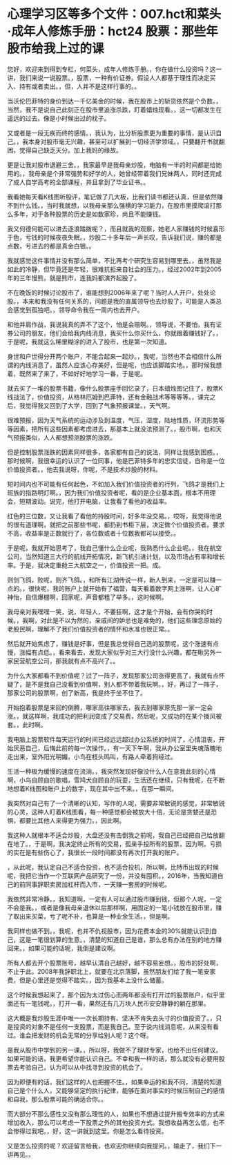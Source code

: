 # 心理学习区等多个文件：007.hct和菜头·成年人修炼手册：hct24 股票：那些年股市给我上过的课

您好，欢迎来到得到专栏，何菜头，成年人修炼手册。，你在做什么投资吗？这一讲，我们来说一说股票。，股票，一种有价证券。假设人人都基于理性而决定买入、持有或者卖出。，但，人并不是这样行事的。。

当沃伦巴菲特的身价到达一千亿美金的时候，我在股市上的斩货依然是个负数。，当然，我不是说自己此刻正在股市里追涨杀跌，盯着蜡烛现看。，这一切都发生在遥远的过去。像是小时候出过的枕子。

又或者是一段无疾而终的感情。，我认为，比分析股票更为重要的事情，是认识自己。，我本身对股市毫无兴趣，甚至可以扩展到一切经济学领域。，只要翻开书就翻困，觉得自己缺乏天分。加上我妈的缘故。

更是让我对股市退避三舍。，我家最早是我母亲炒股，电脑有一半的时间都是给她用的。，我母亲是个非常强势和好学的人，她曾经带着我们兄妹两人，同时还完成了成人自学高考的全部课程，并且拿到了毕业证书。。

我看她每天看K线图听股评，笔记做了几大板，比我们读书都还认真，但是依然赚不到什么钱。，当时我就想，以我母亲那么强横的学习能力，在股市里摸爬滚打那么多年，对于各种股票的历史是如数家珍，尚且不能赚钱。

我又何德何能可以进去逐浪踏拨呢？，而且就我的观察，她老人家赚钱的时候喜形于色，亏钱的时候夜夜失眠。，炒股二十多年后一声长叹，告诉我们说，赚的都是点数，亏进去的都是真金白银。。

我就感觉这件事情并没有那么简单，不比再考个研究生容易到哪里去。，虽然我是如此的冷静，但毕竟还是年轻，很难抗拒来自社会的压力。，经过2002年到2005年的三年慢熊，就是熊市，连我妈都演齐起股了。

不在晚饭的时候讨论股市了，谁能想到2006年来了呢？当时人人开户，处处论股。，本来和我没有任何关系的，问题是我的直属领导也去炒股了，可能是人类总会感觉到孤独吧。，领导命令我在一周内也去开户。

和他并肩作战，我说我真的弄不了这个，怕是会赔啊。，领导说，不要怕，我有证券公司的朋友，他们会给我内线消息，我买什么你买什么，你就跟着赚钱好了。，于是呢，我就这么稀里糊涂的进入了股市，也是第一次知道。

身世和户世得分开两个账户，不能合起来一起炒。，我呢，当然也不会相信什么所谓的内线消息了，虽然人应该心存美好，但是呢，也应该脚踏实地。，那时候我想着，既然来了来了，不如好好地学习一番，于是呢。

就去买了一堆的股票书籍，像什么股票座手回忆录了，日本蜡烛图记住了，股票K线战法了，价值投资，从格林厄姆到巴菲特，还有金融战术等等等等。，课完之后，我觉得我又回到了大学，回到了气象预报课堂。，天气啊。

很难预报，因为天气系统的运动涉及到温度，气压，湿度，陆地性质，环流形势等等因素，把所有这些因素都考虑进去，那基本上就没法预测了。，股市啊，也和天气预报类似，人人都想预测股票的涨跌。

但是控制股票涨跌的因素同样很多，各家都有自己的说法，同样让我感到困惑。，那时候啊，我很幸运的认识了一位同事，他是巴菲特多年的忠实信徒，自称是一位价值投资者。，他去我说呀，你呢，不是技术炒股的材料。

短时间内也不可能有任何起色，不如加入我们价值投资者的行列，飞鸽才是我们上班族的指路明灯啊。，因为我们价值投资者呢，看的是企业基本面，根本不用理会，短期波动。说完，他打开电脑，让我看了看他的收益率。

红色的三位数，又让我看了看他的持股时间，好多年没交易。，哎呀，我觉得他说的很有道理啊，就把之前那些书呢，都扔到书柜下层，决定做个价值投资者。要求不高，收益率是正数就行了，各位数或者十位数我都可以接受。。

于是呢，我就开始思考了，我自己懂什么企业呢，我熟悉什么企业呢。，我在航空公司，当然知道三大行的航线开拓情况，新飞机引进计划，以及市场占有率和增长率。于是，我决定重舱三大航空之一，价值投资一把。成。

则剑飞鸽，败呢，则齐飞鸽。，和所有江湖传说一样，新人到来，一定是可以赚一点的。，很快呢，我的账户上就开始有了福营，每天看着数字网上涨啊，让人心旷神怡，自信爆棚啊，回家呢，声音都粗了举多。，这时候啊。

我母亲对我嘿嘿一笑，说，年轻人，不要狂啊，这才是个开始，会有你哭的时候。，我啊，对此是不以为然的，亲戚间的妒忌也是难免的，他们这些理念原始的老股民啊，理解不了我们价值投资者的情怀和水准也很正常。。

然后就开始焦虑了，赚钱是好事，但是我总觉得自己选的股票呢，这个涨速有点慢，涨幅有点低。，看来看去，发现大家似乎对三大行没什么兴趣，都在瞅另外一家民营航空公司，那我就有点不高兴了。。

为什么大家都看不到价值呢？过了一阵子，发现那家公司涨得更高了，我就有点怀疑了，是不是我自己没看到价值啊，别人都不带着我玩啊。，好，再过了一阵子，那家公司的股票啊，创了新高，我是终于坐不住了。

开始抱着股票是来回的倒腾，哪家高往哪家去，我去到哪家原先那一家一定会涨。，就这样啊，我成功的把利润变成了交易费，然后呢，又成功的在某个拨风被套。，此时啊。

我电脑上股票软件每天运行的时间已经远远超过办公系统的时间了，心情沮丧，开始厌恶自己，后悔此前的每一次操作。，有一天下午啊，我从办公室里失魂落魄地走出来，室外阳光明媚，小鸟在枝头鸣叫，有路人牵着狗经过。

生活一种极为缓慢的速度在流淌。，我突然发现好像没什么人在意我此刻的心情啊，小鸟自顾自的歌唱，雪鸠犬自顾自的玩耍，生活还在继续，只有我呢，在不断地想着K线图和账户上的数字，现在其中出不来。，在那一瞬间。

我突然对自己有了一个清晰的认知，写作的人呢，需要非常敏锐的感觉，非常敏锐的心灵，这种人盯着K线图看，每一种感觉都会被放大十倍，无论是贪婪还是恐惧，都要比其他人来得更为强力。，因此啊。

我这种人就根本不适合炒股，大盘还没有击倒我之前呢，我自己已经把自己给放翻在地了。，于是啊，我决定终止所有的交易，孤亲手投所有的股票，因为啊，亏损的实在是有些伤心了，我很长一段时间都没有再次打开我的账户。

，从此呢，我认定自己不适合投资，也不适合投机，所以啊，比特币出现的时候呢，我把它当作一个互联网产品研究了一份，并没有囤积。，2016年，当我知道自己的前同事辞职卖房加杠杆而入市，一天赚一套房的时候呢。

我依然非常冷静。，我知道啊，一定有人可以通过股市赚到钱，但那个人呢，一定不会是我。，或者是像我母亲退休以后那样啊，用固定的一笔小钱放在股市里，赚了取出来买菜，亏了呢不补，也算是一种业余生活。，但是啊。

我同样也做不到。，我呢，也并不仇视股市，因为花费本金的30%就能认识到自己，这是一笔很划算的生意。，清楚的知道自己是谁，那么总有办法在别的地方赚回来。，如果可能的话呢，我倒是建议啊。

所有人都去开个股票账号，越早认清自己越好，越不容易妄想。，股市的好处啊，不止于此。2008年我辞职北上，就要在北京落脚，虽然朋友们给了我一笔安家费，但是心里还是觉得不踏实。，因为我基本上没什么储蓄。

这个时候我想起来了，那个因为太过伤心而两年都没有打开过的股票账户，似乎里面还有一笔钱呢。，打开一看，果然还有几万块人民币安安静静的躺在那里。

这大概是我炒股生涯中唯一一次长期持有、坚决不肯失去头寸的价值投资了。，只是投资的对象不是任何一支股票，而是我自己。至于说内线消息呢，从来没有看过。谁会把发财的机会无常的分享给别人呢？这个呀。

是我从股市中学到的另一课。，所以呀，我做不了理财专家，也给不出任何建议。如果可能的话，我更希望你能认识自己。不幸和我一样的话，那么就没有必要用股票去考验自己，认为可以从中找寻到投资的机会了。

因为即便有的话，我们这样的人也把握不住。，如果幸运的和我不同，清楚的知道自己是个什么人，又能够坚定的执行纪律，能够在面对事实的时候压制自己的感情和自我，那么股票可能的确适合你。。

而大部分不那么感性又没有那么理性的人，如果也不想通过提升搬专效率的方式来增加收入，那么可以考虑一下股票之外的其他投资方式。我想收益再怎么低，也不会惨得过我吧。，好，这一讲就到这里。你是怎么看待投资。

又是怎么投资的呢？欢迎留言给我，也欢迎你继续向我提问。，输走了，我们下一讲再见。。